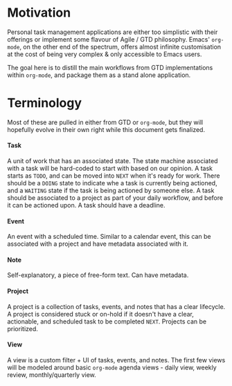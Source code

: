 # Motivation

Personal task management applications are either too simplistic with their
offerings or implement some flavour of Agile / GTD philosophy. Emacs' `org-mode`, on
the other end of the spectrum, offers almost infinite customisation at the cost
of being very complex & only accessible to Emacs users.

The goal here is to distill the main workflows from GTD implementations within
`org-mode`, and package them as a stand alone application.

# Terminology

Most of these are pulled in either from GTD or `org-mode`, but they will
hopefully evolve in their own right while this document gets finalized.

#### Task

A unit of work that has an associated state. The state machine associated with a
task will be hard-coded to start with based on our opinion. A task starts as
`TODO`, and can be moved into `NEXT` when it's ready for work. There should be a
`DOING` state to indicate whe a task is currently being actioned, and a
`WAITING` state if the task is being actioned by someone else. A task should be
associated to a project as part of your daily workflow, and before it can be
actioned upon. A task should have a deadline.

#### Event

An event with a scheduled time. Similar to a calendar event, this can be
associated with a project and have metadata associated with it.

#### Note

Self-explanatory, a piece of free-form text. Can have metadata.

#### Project

A project is a collection of tasks, events, and notes that has a clear
lifecycle. A project is considered stuck or on-hold if it doesn't have a clear,
actionable, and scheduled task to be completed `NEXT`. Projects can be
prioritized.

#### View

A view is a custom filter + UI of tasks, events, and notes. The first few views
will be modeled around basic `org-mode` agenda views - daily view, weekly
review, monthly/quarterly view.
